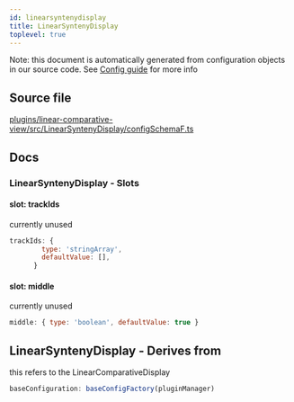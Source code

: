 ```yaml
---
id: linearsyntenydisplay
title: LinearSyntenyDisplay
toplevel: true
---
```


Note: this document is automatically generated from configuration objects in our
source code. See [Config guide](/docs/config_guide) for more info

## Source file

[plugins/linear-comparative-view/src/LinearSyntenyDisplay/configSchemaF.ts](https://github.com/GMOD/jbrowse-components/blob/main/plugins/linear-comparative-view/src/LinearSyntenyDisplay/configSchemaF.ts)

## Docs

### LinearSyntenyDisplay - Slots

#### slot: trackIds

currently unused

```js
trackIds: {
        type: 'stringArray',
        defaultValue: [],
      }
```

#### slot: middle

currently unused

```js
middle: { type: 'boolean', defaultValue: true }
```

## LinearSyntenyDisplay - Derives from

this refers to the LinearComparativeDisplay

```js
baseConfiguration: baseConfigFactory(pluginManager)
```
